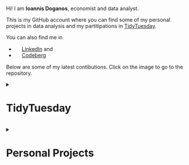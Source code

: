 Hi! I am **Ioannis Doganos**, economist and data analyst. 

This is my GitHub account where you can find some of my personal projects in data analysis and my partitipations in [TidyTuesday](https://github.com/rfordatascience/tidytuesday). 

You can also find me in 
- <img src="https://external-content.duckduckgo.com/iu/?u=https%3A%2F%2Ftse3.mm.bing.net%2Fth%3Fid%3DOIP.GmEilguibpp9W1x-nxnMAQAAAA%26pid%3DApi&f=1&ipt=e224514b4d0edcb2805fbcc4cae67b26e09a45c2262189b1555b5759d0ad7c9e&ipo=images" width="15" height="15">  [LinkedIn](https://www.linkedin.com/in/i-doganos/) and
- <img src="https://seeklogo.com/images/C/codeberg-logo-48AEF275F9-seeklogo.com.png" width="15" height="15" style="vertical-align:middle"> [Codeberg](https://codeberg.org/Ioannis-D)


Below are some of my latest contibutions. Click on the image to go to the repository.

<p>
  <details>
    <summary> <h1> TidyTuesday </h1> </summary> 
    
- ## Verified Oldest People 🧓
    <div align="center">
      <a href="https://github.com/Ioannis-D/TidyTuesday/tree/main/May/5th%20Week">
        <img id="Oldest verified People" src="https://github.com/Ioannis-D/TidyTuesday/blob/main/May/5th%20Week/Eldest%20People%20Born%20after%201900.png"
             alt="Verified Oldest People who were born after the 1900"
             width="1500", height="500">
      </a>
    </div>
    
- ## Central Park Squirrels 🏞️ 
    <div align="center">
  <a href="https://github.com/Ioannis-D/TidyTuesday/tree/main/May/4rth%20Week">
   <img id="Central_Park_Squirrels" src="https://github.com/Ioannis-D/TidyTuesday/raw/main/May/4rth%20Week/Squirrels'%20Behavior%20with%20humans.png" alt="Squirrels running away or approaching humans" 
        width= "500" height="500">
  </a>
  </div>
  
- ## Tornados 🌪️
    <div align="center">
  <a href="https://github.com/Ioannis-D/TidyTuesday/tree/main/May/3rd%20Week">
    <img id="Tornados" src="https://github.com/Ioannis-D/TidyTuesday/raw/main/May/3rd%20Week/Number_Injuries_Fatalities.png" alt="Number of Injuries and Fatalities from Tornados"
         width= "500" height="500">
  </a>
    </div>
          
  
    
  </details>
</p>

<p>
  <details>
    <summary> <h1> Personal Projects </h1> </summary>
    
- ## La Curva de Phillips en España 📈
    
    <div align="center">
    <a href="https://github.com/Ioannis-D/Personal_Projects/tree/main/La%20curva%20de%20Phillips%20en%20Espa%C3%B1a">
      <img src="https://github.com/Ioannis-D/Personal_Projects/blob/main/La%20curva%20de%20Phillips%20en%20Espa%C3%B1a/Curva%20de%20Phillips%20en%20Espa%C3%B1a.png" alt="La curva de Phillips en España"
           width= "500" height="500">
    </a>
    </div> 
    
- ## Precios de Maíz en España en 2022 🌽
    
    <div align="center">

    <a href="https://github.com/Ioannis-D/Personal_Projects/tree/main/Precios%20de%20ma%C3%ADz">
      <img src="https://github.com/Ioannis-D/Personal_Projects/blob/main/Precios%20de%20ma%C3%ADz/Precios%20de%20maiz.png" alt="Precios de Maíz en 2022" width= "500" height="500">
    </a>
    </div>
 </p>
  
